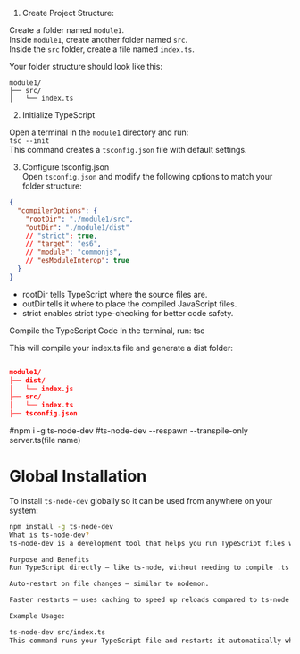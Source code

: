 1. Create Project Structure:

Create a folder named `module1`.  
Inside `module1`, create another folder named `src`.  
Inside the `src` folder, create a file named `index.ts`.

Your folder structure should look like this:

```
module1/
├── src/
│   └── index.ts
```




2. Initialize TypeScript

Open a terminal in the `module1` directory and run:  
`tsc --init`  
This command creates a `tsconfig.json` file with default settings.

3. Configure tsconfig.json  
Open `tsconfig.json` and modify the following options to match your folder structure:

```json
{
  "compilerOptions": {
    "rootDir": "./module1/src",
    "outDir": "./module1/dist"
    // "strict": true,
    // "target": "es6",
    // "module": "commonjs",
    // "esModuleInterop": true
  }
}
```
* rootDir tells TypeScript where the source files are.
* outDir tells it where to place the compiled JavaScript files.
* strict enables strict type-checking for better code safety.

Compile the TypeScript Code
In the terminal, run:
tsc

This will compile your index.ts file and generate a dist folder:

```json

module1/
├── dist/
│   └── index.js
├── src/
│   └── index.ts
├── tsconfig.json

```

#npm i -g ts-node-dev
#ts-node-dev --respawn --transpile-only server.ts(file name)

# Global Installation

To install `ts-node-dev` globally so it can be used from anywhere on your system:

```bash
npm install -g ts-node-dev
What is ts-node-dev?
ts-node-dev is a development tool that helps you run TypeScript files without manual compilation, and automatically restarts your app when you make changes.

Purpose and Benefits
Run TypeScript directly – like ts-node, without needing to compile .ts files.

Auto-restart on file changes – similar to nodemon.

Faster restarts – uses caching to speed up reloads compared to ts-node + nodemon.

Example Usage:

ts-node-dev src/index.ts
This command runs your TypeScript file and restarts it automatically when your code changes.